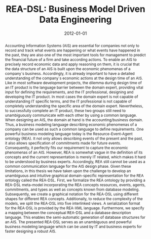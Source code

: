 ---
abstract: Accounting Information Systems (AIS) are essential for companies not only
  to record and track what events are happening or what events have happened in the
  past, they are also one of the most important tools for management to predict the
  financial future of a firm and take according actions. To enable an AIS to precisely
  record economic data and apply reasoning on them, it is crucial that the data structure
  of an AIS is built upon the economic phenomenas of a company´s business. Accordingly,
  it is already important to have a detailed understanding of the company´s economic
  actions at the design time of an AIS.  Like in most software development projects,
  the dilemma during design time of an IT product is the language barrier between
  the domain expert, providing vital input for defining the requirements, and the
  IT professional, designing and developing the IT product. In most cases the domain
  expert is not capable of understanding IT specific terms, and the IT professional
  is not capable of completely understanding the specific area of the domain expert.
  Nevertheless, to successfully complete an IT product, these two groups still need
  to unambiguously communicate with each other by using a common language.  When designing
  an AIS, the domain at hand is the accounting/business domain. Thus, a business modeling
  language describing economic phenomenas of a company can be used as such a common
  language to define requirements. One powerful business modeling language today is
  the Resource-Event-Agent ontology (REA). It not only allows describing events of
  the present and the past, it also allows specification of commitments made for future
  events. Consequently, it perfectly fits our requirement to capture the economic
  phenomenas of an AIS. However, REA is somewhat vague in the definition of its concepts
  and the current representation is merely IT related, which makes it hard to be understood
  by business experts. Accordingly, REA still cannot be used as a common communication
  language for the AIS design phase.  Given these limitations, in this thesis we have
  taken upon the challenge to develop an unambiguous and intuitive graphical domain-specific
  representation for the REA ontology called the REA-DSL. First, we formalize the
  REA ontology by providing a REA-DSL meta-model incorporating the REA concepts resources,
  events, agents, commitments, and types as well as concepts known from database modeling.
  Subsequently, we create a graphical notation for the REA-DSL using different shapes
  for different REA concepts. Additionally, to reduce the complexity of the models,
  we split the REA-DSL into five interlinked views. A serialization format for the
  REA-DSL is provided by the REA-XML language. Furthermore, we specify a mapping between
  the conceptual REA-DSL and a database description language. This enables the semi-automatic
  generation of database structures for an AIS.  The presented REA-DSL serves as an
  unambiguous and powerful business modeling language which can be used by IT and
  business experts for faster designing a robust AIS.
authors:
- Dieter Mayrhofer
date: '2012-01-01'
featured: false
links:
- name: Publik
  url: https://publik.tuwien.ac.at/showentry.php?ID=223117&lang=2
publication_types:
- '7'
publishDate: '2012-01-01'
title: 'REA-DSL: Business Model Driven Data Engineering'
url_pdf: http://publik.tuwien.ac.at/files/PubDat_223117.pdf
---
